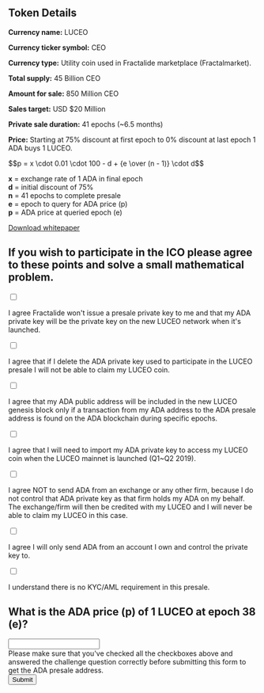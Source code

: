 <div class="container">
    <div class="row">
        <div class="col-md-offset-2 col-md-8 col-sm-offset-2 col-sm-8 col-xs-offset-1 col-xs-10">
            <div class="panel panel-default">
                <div class="panel-body text-center">
                    <h2 class="sub_heading_blue">Token Details</h2>
                </div>
                <div class="panel-body">
                    <div class="row">
                        <div class="col-md-offset-1 col-md-5 col-xs-12">
                            <p>
                                <b>Currency name:</b> LUCEO
                            </p>
                            <p>
                                <b>Currency ticker symbol:</b> CEO
                            </p>
                            <p>
                                <b>Currency type:</b> Utility coin used in Fractalide marketplace (Fractalmarket).
                            </p>
                            <p>
                                <b>Total supply:</b> 45 Billion CEO
                            </p>
                            <p>
                                <b>Amount for sale:</b> 850 Million CEO
                            </p>
                            <p>
                                <b>Sales target:</b> USD $20 Million
                            </p>
                            <p>
                                <b>Private sale duration:</b> 41 epochs (~6.5 months)
                            </p>
                        </div>
                        <div class="col-md-5 col-xs-12 light_blue_box">
                            <p>
                                <b>Price:</b> Starting at 75% discount at first epoch to 0% discount at last epoch 1 ADA buys 1 LUCEO.
                            </p>
                            <p>
                                $$p = x \cdot 0.01 \cdot 100 - d + {e \over (n - 1)} \cdot d$$
                            </p>
                            <p>
                                <b>x</b> = exchange rate of 1 ADA in final epoch
                                <br/>
                                <b>d</b> = initial discount of 75%
                                <br/>
                                <b>n</b> = 41 epochs to complete presale
                                <br/>
                                <b>e</b> = epoch to query for ADA price (p)
                                <br/>
                                <b>p</b> = ADA price at queried epoch (e)
                            </p>
                        </div>
                    </div>
                    <div class="panel-body">
                        <div class="col-md-offset-3 col-md-6 col-xs-offset-1 col-xs-10">
                            <a class="btn btn-lg btn-default btn-block" href="#">Download whitepaper</a>
                        </div>
                    </div>
                </div>
            </div>
        </div>
    </div>
    <div class="row">
        <div class="col-md-offset-2 col-md-8 col-sm-offset-2 col-sm-8 col-xs-offset-1 col-xs-10">
            <div class="panel panel-default">
                <div class="panel-body text-center">
                    <h2 class="sub_heading_blue">If you wish to participate in the ICO please agree to these points and solve a small mathematical problem.</h2>
                </div>
                <div class="panel-body">
                    <div class="row">
                        <div class="col-md-1 col-xs-1 text-right">
                            <input type="checkbox" />
                        </div>
                        <div class="col-md-11 col-xs-11">
                            <p>
                                I agree Fractalide won't issue a presale private key to me and that my ADA private key will be the private key on the new LUCEO network when it's launched.
                            </p>
                        </div>
                    </div>
                    <div class="row">
                        <div class="col-md-1 col-xs-1 text-right">
                            <input type="checkbox" />
                        </div>
                        <div class="col-md-11 col-xs-11">
                            <p>
                                I agree that if I delete the ADA private key used to participate in the LUCEO presale I will not be able to claim my LUCEO coin.
                            </p>
                        </div>
                    </div>
                    <div class="row">
                        <div class="col-md-1 col-xs-1 text-right">
                            <input type="checkbox" />
                        </div>
                        <div class="col-md-11 col-xs-11">
                            <p>
                                I agree that my ADA public address will be included in the new LUCEO genesis block only if a transaction from my ADA address to the ADA presale address is found on the ADA blockchain during specific epochs.
                            </p>
                        </div>
                    </div>
                    <div class="row">
                        <div class="col-md-1 col-xs-1 text-right">
                            <input type="checkbox" />
                        </div>
                        <div class="col-md-11 col-xs-11">
                            <p>
                                I agree that I will need to import my ADA private key to access my LUCEO coin when the LUCEO mainnet is launched (Q1~Q2 2019).
                            </p>
                        </div>
                    </div>
                    <div class="row">
                        <div class="col-md-1 col-xs-1 text-right">
                            <input type="checkbox" />
                        </div>
                        <div class="col-md-11 col-xs-11">
                            <p>
                                I agree NOT to send ADA from an exchange or any other firm, because I do not control that ADA private key as that firm holds my ADA on my behalf. The exchange/firm will then be credited with my LUCEO and I will never be able to claim my LUCEO in this case.
                            </p>
                        </div>
                    </div>
                    <div class="row">
                        <div class="col-md-1 col-xs-1 text-right">
                            <input type="checkbox" />
                        </div>
                        <div class="col-md-11 col-xs-11">
                            <p>
                                I agree I will only send ADA from an account I own and control the private key to.
                            </p>
                        </div>
                    </div>
                    <div class="row">
                        <div class="col-md-1 col-xs-1 text-right">
                            <input type="checkbox" />
                        </div>
                        <div class="col-md-11 col-xs-11">
                            <p>
                                I understand there is no KYC/AML requirement in this presale.
                            </p>
                        </div>
                    </div>
                </div>
                <div class="panel-body text-center">
                    <div class="light_blue_box">
                        <h2 class="sub_heading_blue">What is the ADA price (p) of 1 LUCEO at epoch 38 (e)?</h2>
                        <input type="text" />
                    </div>
                </div>
                <div class="panel-body">
                    <div class="row">
                        <div class="col-md-12 col-xs-12">
                            Please make sure that you've checked all the checkboxes above and answered the challenge question correctly before submitting this form to get the ADA presale address.
                        </div>
                    </div>
                    <div class="row">
                        <div class="col-md-offset-3 col-md-6 col-xs-offset-1 col-xs-10">
                            <button class="btn btn-lg btn-default btn-block" type="submit">Submit</button>
                        </div>
                    </div>
                </div>
            </div>
        </div>
    </div>
</div>
